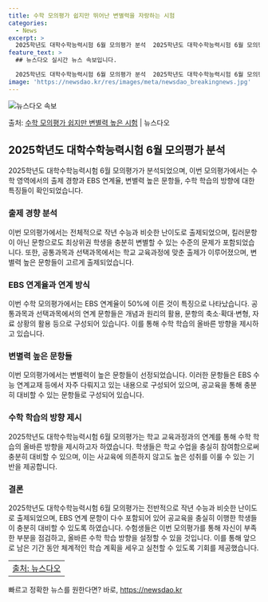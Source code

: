 ```yaml
---
title: 수학 모의평가 쉽지만 뛰어난 변별력을 자랑하는 시험
categories:
  - News
excerpt: >
  2025학년도 대학수학능력시험 6월 모의평가 분석  2025학년도 대학수학능력시험 6월 모의평가가 4일 실시…
feature_text: >
  ## 뉴스다오 실시간 뉴스 속보입니다.

  2025학년도 대학수학능력시험 6월 모의평가 분석  2025학년도 대학수학능력시험 6월 모의평가가 4일 실시…
image: 'https://newsdao.kr/res/images/meta/newsdao_breakingnews.jpg'
---
```


![뉴스다오 속보](https://newsdao.kr/res/images/meta/newsdao_breakingnews.jpg)

<p>출처: <a href="https://newsdao.kr/4047" rel="dofollow">수학 모의평가 쉽지만 변별력 높은 시험</a> | 뉴스다오</p>

<h2 data-ke-size="size26">2025학년도 대학수학능력시험 6월 모의평가 분석</h2>
2025학년도 대학수학능력시험 6월 모의평가가 분석되었으며, 이번 모의평가에서는 수학 영역에서의 출제 경향과 EBS 연계율, 변별력 높은 문항들, 수학 학습의 방향에 대한 특징들이 확인되었습니다.

<h3>출제 경향 분석</h3>
이번 모의평가에서는 전체적으로 작년 수능과 비슷한 난이도로 출제되었으며, 킬러문항이 아닌 문항으로도 최상위권 학생을 충분히 변별할 수 있는 수준의 문제가 포함되었습니다. 또한, 공통과목과 선택과목에서는 학교 교육과정에 맞춘 출제가 이루어졌으며, 변별력 높은 문항들이 고르게 출제되었습니다.

<h3>EBS 연계율과 연계 방식</h3>
이번 수학 모의평가에서는 EBS 연계율이 50%에 이른 것이 특징으로 나타났습니다. 공통과목과 선택과목에서의 연계 문항들은 개념과 원리의 활용, 문항의 축소·확대·변형, 자료 상황의 활용 등으로 구성되어 있습니다. 이를 통해 수학 학습의 올바른 방향을 제시하고 있습니다.

<h3>변별력 높은 문항들</h3>
이번 모의평가에서는 변별력이 높은 문항들이 선정되었습니다. 이러한 문항들은 EBS 수능 연계교재 등에서 자주 다뤄지고 있는 내용으로 구성되어 있으며, 공교육을 통해 충분히 대비할 수 있는 문항들로 구성되어 있습니다.

<h3>수학 학습의 방향 제시</h3>
2025학년도 대학수학능력시험 6월 모의평가는 학교 교육과정과의 연계를 통해 수학 학습의 올바른 방향을 제시하고자 하였습니다. 학생들은 학교 수업을 충실히 참여함으로써 충분히 대비할 수 있으며, 이는 사교육에 의존하지 않고도 높은 성취를 이룰 수 있는 기반을 제공합니다.

<h3>결론</h3>
2025학년도 대학수학능력시험 6월 모의평가는 전반적으로 작년 수능과 비슷한 난이도로 출제되었으며, EBS 연계 문항이 다수 포함되어 있어 공교육을 충실히 이행한 학생들이 충분히 대비할 수 있도록 하였습니다. 수험생들은 이번 모의평가를 통해 자신이 부족한 부분을 점검하고, 올바른 수학 학습 방향을 설정할 수 있을 것입니다. 이를 통해 앞으로 남은 기간 동안 체계적인 학습 계획을 세우고 실천할 수 있도록 기회를 제공했습니다.
<p data-ke-size="size16"></p>
<table>
	<tr>
		<td style="text-align: center; height: 17px;"><a href="https://newsdao.kr/4047">출처: 뉴스다오</a></td>
	</tr>
</table>
<p data-ke-size="size16"></p> 

빠르고 정확한 뉴스를 원한다면? 바로, <a href="https://newsdao.kr" rel="dofollow">https://newsdao.kr</a>


